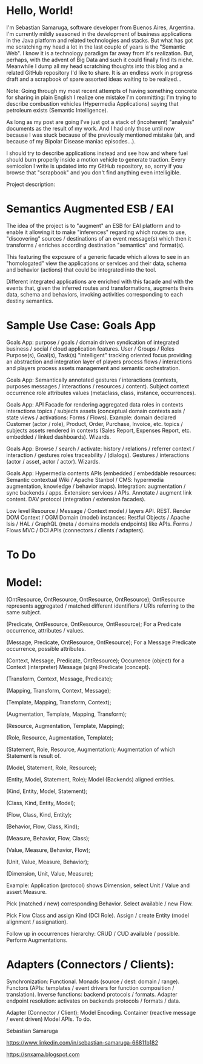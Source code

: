 # Hello, World!

I'm Sebastian Samaruga, software developer from Buenos Aires, Argentina. I'm currently mildly seasoned in the development of business applications in the Java platform and related technologies and stacks.
But what has got me scratching my head a lot in the last couple of years is the "Semantic Web". I know it is a technology paradigm far away from it's realization. But, perhaps, with the advent of Big Data and such it could finally find its niche.
Meanwhile I dump all my head scratching thoughts into this blog and a related GitHub repository I'd like to share. It is an endless work in progress draft and a scrapbook of spare assorted ideas waiting to be realized...

Note: Going through my most recent attempts of having something concrete for sharing in plain English I realize one mistake I'm committing: I'm trying to describe combustion vehicles (Hypermedia Applications) saying that petroleum exists (Semantic Intelligence).

As long as my post are going I've just got a stack of (incoherent) "analysis" documents as the result of my work. And I had only those until now because I was stuck because of the previously mentioned mistake (ah, and because of my Bipolar Disease maniac episodes...).

I should try to describe applications instead and see how and where fuel should burn properly inside a motion vehicle to generate traction. Every semicolon I write is updated into my GitHub repository, so, sorry if you browse that "scrapbook" and you don't find anything even intelligible.

Project description:

# Semantics Augmented ESB / EAI

The idea of the project is to "augment" an ESB for EAI platform and to enable it allowing it to make "inferences" regarding which routes to use, "discovering" sources / destinations of an event message(s) which then it transforms / enriches according destination "semantics" and format(s).

This featuring the exposure of a generic facade which allows to see in an "homologated" view the applications or services and their data, schema and behavior (actions) that could be integrated into the tool.

Different integrated applications are enriched with this facade and with the events that, given the inferred routes and transformations, augments theirs data, schema and behaviors, invoking activities corresponding to each destiny semantics.

# Sample Use Case: Goals App

Goals App: purpose / goals / domain driven syndication of  integrated business / social / cloud application features. User / Groups / Roles Purpose(s), Goal(s), Task(s) "intelligent" tracking oriented focus providing an abstraction and integration layer of players process flows / interactions and players process assets management and semantic orchestration.

Goals App: Semantically annotated gestures / interactions (contexts, purposes messages / interactions / resources / content). Subject context occurrence role attributes values (metaclass, class, instance, occurrences).

Goals App: API Facade for rendering aggregated data roles in contexts interactions topics / subjects assets (conceptual domain contexts axis / state views / activations: Forms / Flows). Example: domain declared Customer (actor / role), Product, Order, Purchase, Invoice, etc. topics / subjects assets rendered in contexts (Sales Report, Expenses Report, etc. embedded / linked dashboards). Wizards.

Goals App: Browse / search / activate: history / relations / referrer context / interaction / gestures roles traceability / (dialogs). Gestures / interactions (actor / asset, actor / actor). Wizards.

Goals App: Hypermedia contents APIs (embedded / embeddable resources: Semantic contextual Wiki / Apache Stanbol / CMS: hypermedia augmentation, knowledge / behavior maps). Integration: augmentation / sync backends / apps. Extension: services / APIs. Annotate / augment link content. DAV protocol (integration / extension facades).

Low level Resource / Message / Context model / layers API. REST. Render DOM Context / OGM Domain (model) instances: Restful Objects / Apache Isis / HAL / GraphQL (meta / domains models endpoints) like APIs. Forms / Flows MVC / DCI APIs (connectors / clients / adapters).

# To Do

# Model:

(OntResource, OntResource, OntResource, OntResource);
OntResource represents aggregated / matched different identifiers / URIs referring to the same subject.

(Predicate, OntResource, OntResource, OntResource);
For a Predicate occurrence, attributes / values.

(Message, Predicate, OntResource, OntResource);
For a Message Predicate occurrence, possible attributes.

(Context, Message, Predicate, OntResource);
Occurrence (object) for a Context (interpreter) Message (sign) Predicate (concept).

(Transform, Context, Message, Predicate);

(Mapping, Transform, Context, Message);

(Template, Mapping, Transform, Context);

(Augmentation, Template, Mapping, Transform);

(Resource, Augmentation, Template, Mapping);

(Role, Resource, Augmentation, Template);

(Statement, Role, Resource, Augmentation); Augmentation of which Statement is result of.

(Model, Statement, Role, Resource);

(Entity, Model, Statement, Role); Model (Backends) aligned entities.

(Kind, Entity, Model, Statement);

(Class, Kind, Entity, Model);

(Flow, Class, Kind, Entity);

(Behavior, Flow, Class, Kind);

(Measure, Behavior, Flow, Class);

(Value, Measure, Behavior, Flow);

(Unit, Value, Measure, Behavior);

(Dimension, Unit, Value, Measure);

Example: Application (protocol) shows Dimension, select Unit / Value and assert Measure.

Pick (matched / new) corresponding Behavior. Select available / new Flow.

Pick Flow Class and assign Kind (DCI Role). Assign / create Entity (model alignment / assignation).

Follow up in occurrences hierarchy: CRUD / CUD available / possible. Perform Augmentations.

# Adapters (Connectors / Clients):

Synchronization: Functional. Monads (source / dest: domain / range). Functors (APIs: templates / event drivers for function composition / translation). Inverse functions: backend protocols / formats. Adapter endpoint resolution: activates on backends protocols / formats / data.

Adapter (Connector / Client): Model Encoding. Container (reactive message / event driven) Model APIs. To do.


Sebastian Samaruga

https://www.linkedin.com/in/sebastian-samaruga-66811b182

https://snxama.blogspot.com
